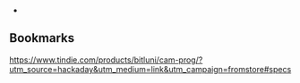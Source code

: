 -
Bookmarks
---------

https://www.tindie.com/products/bitluni/cam-prog/?utm_source=hackaday&utm_medium=link&utm_campaign=fromstore#specs
